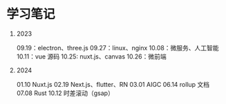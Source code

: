 # 学习笔记

1. 2023

   09.19：electron、three.js
   09.27：linux、nginx
   10.08：微服务、人工智能
   10.11：vue 源码
   10.25: nuxt.js、canvas
   10.26：微前端

2. 2024

   01.10 Nuxt.js
   02.19 Next.js、flutter、RN
   03.01 AIGC
   06.14 rollup 文档
   07.08 Rust
   10.12 时差滚动（gsap）

